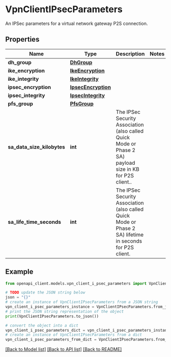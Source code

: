 # VpnClientIPsecParameters

An IPSec parameters for a virtual network gateway P2S connection.

## Properties

Name | Type | Description | Notes
------------ | ------------- | ------------- | -------------
**dh_group** | [**DhGroup**](DhGroup.md) |  | 
**ike_encryption** | [**IkeEncryption**](IkeEncryption.md) |  | 
**ike_integrity** | [**IkeIntegrity**](IkeIntegrity.md) |  | 
**ipsec_encryption** | [**IpsecEncryption**](IpsecEncryption.md) |  | 
**ipsec_integrity** | [**IpsecIntegrity**](IpsecIntegrity.md) |  | 
**pfs_group** | [**PfsGroup**](PfsGroup.md) |  | 
**sa_data_size_kilobytes** | **int** | The IPSec Security Association (also called Quick Mode or Phase 2 SA) payload size in KB for P2S client.. | 
**sa_life_time_seconds** | **int** | The IPSec Security Association (also called Quick Mode or Phase 2 SA) lifetime in seconds for P2S client. | 

## Example

```python
from openapi_client.models.vpn_client_i_psec_parameters import VpnClientIPsecParameters

# TODO update the JSON string below
json = "{}"
# create an instance of VpnClientIPsecParameters from a JSON string
vpn_client_i_psec_parameters_instance = VpnClientIPsecParameters.from_json(json)
# print the JSON string representation of the object
print(VpnClientIPsecParameters.to_json())

# convert the object into a dict
vpn_client_i_psec_parameters_dict = vpn_client_i_psec_parameters_instance.to_dict()
# create an instance of VpnClientIPsecParameters from a dict
vpn_client_i_psec_parameters_from_dict = VpnClientIPsecParameters.from_dict(vpn_client_i_psec_parameters_dict)
```
[[Back to Model list]](../README.md#documentation-for-models) [[Back to API list]](../README.md#documentation-for-api-endpoints) [[Back to README]](../README.md)


